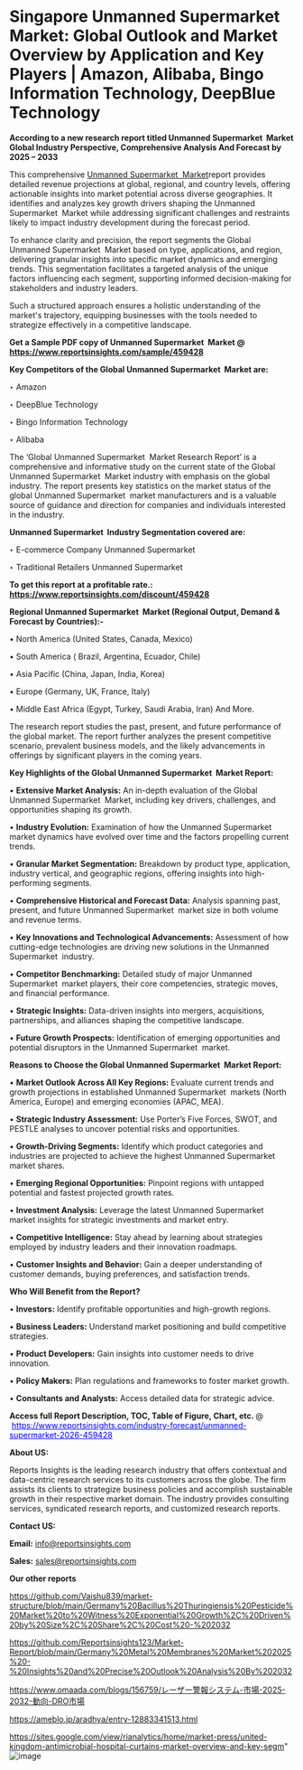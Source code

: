 # Singapore Unmanned Supermarket  Market: Global Outlook and Market Overview by Application and Key Players | Amazon, Alibaba, Bingo Information Technology, DeepBlue Technology

<strong>According to a new research report titled Unmanned Supermarket  Market Global Industry Perspective, Comprehensive Analysis And Forecast by 2025 – 2033</strong>

This comprehensive <a href=https://www.reportsinsights.com/sample/459428>Unmanned Supermarket  Market</a>report provides detailed revenue projections at global, regional, and country levels, offering actionable insights into market potential across diverse geographies. It identifies and analyzes key growth drivers shaping the Unmanned Supermarket  Market while addressing significant challenges and restraints likely to impact industry development during the forecast period.

To enhance clarity and precision, the report segments the Global Unmanned Supermarket  Market based on type, applications, and region, delivering granular insights into specific market dynamics and emerging trends. This segmentation facilitates a targeted analysis of the unique factors influencing each segment, supporting informed decision-making for stakeholders and industry leaders.

Such a structured approach ensures a holistic understanding of the market's trajectory, equipping businesses with the tools needed to strategize effectively in a competitive landscape.

<strong>Get a Sample PDF copy of Unmanned Supermarket  Market </strong><strong>@<a href=https://www.reportsinsights.com/sample/459428 style=color:#0000ff;> https://www.reportsinsights.com/sample/459428</a></strong></font>

<strong>Key Competitors of the Global Unmanned Supermarket  Market are:</strong>

‣ Amazon

‣ DeepBlue Technology

‣ Bingo Information Technology

‣ Alibaba

The ‘Global Unmanned Supermarket  Market Research Report’ is a comprehensive and informative study on the current state of the Global Unmanned Supermarket  Market industry with emphasis on the global industry. The report presents key statistics on the market status of the global Unmanned Supermarket  market manufacturers and is a valuable source of guidance and direction for companies and individuals interested in the industry.

<strong>Unmanned Supermarket  Industry Segmentation covered are:</strong>

‣ E-commerce Company Unmanned Supermarket

‣ Traditional Retailers Unmanned Supermarket

<strong>To get this report at a profitable rate.: <a href=https://www.reportsinsights.com/discount/459428 style=color:#0000ff;>https://www.reportsinsights.com/discount/459428</a></strong></font>

<strong>Regional Unmanned Supermarket  Market (Regional Output, Demand &amp; Forecast by Countries):-</strong>

• North America (United States, Canada, Mexico)

• South America ( Brazil, Argentina, Ecuador, Chile)

• Asia Pacific (China, Japan, India, Korea)

• Europe (Germany, UK, France, Italy)

• Middle East Africa (Egypt, Turkey, Saudi Arabia, Iran) And More.

The research report studies the past, present, and future performance of the global market. The report further analyzes the present competitive scenario, prevalent business models, and the likely advancements in offerings by significant players in the coming years.

<strong>Key Highlights of the Global Unmanned Supermarket  Market Report:</strong>

• <strong>Extensive Market Analysis:</strong> An in-depth evaluation of the Global Unmanned Supermarket  Market, including key drivers, challenges, and opportunities shaping its growth.

• <strong>Industry Evolution:</strong> Examination of how the Unmanned Supermarket  market dynamics have evolved over time and the factors propelling current trends.

• <strong>Granular Market Segmentation:</strong> Breakdown by product type, application, industry vertical, and geographic regions, offering insights into high-performing segments.

• <strong>Comprehensive Historical and Forecast Data:</strong> Analysis spanning past, present, and future Unmanned Supermarket  market size in both volume and revenue terms.

• <strong>Key Innovations and Technological Advancements:</strong> Assessment of how cutting-edge technologies are driving new solutions in the Unmanned Supermarket  industry.

• <strong>Competitor Benchmarking:</strong> Detailed study of major Unmanned Supermarket  market players, their core competencies, strategic moves, and financial performance.

• <strong>Strategic Insights:</strong> Data-driven insights into mergers, acquisitions, partnerships, and alliances shaping the competitive landscape.

• <strong>Future Growth Prospects:</strong> Identification of emerging opportunities and potential disruptors in the Unmanned Supermarket  market.

<strong>Reasons to Choose the Global Unmanned Supermarket  Market Report:</strong>

• <strong>Market Outlook Across All Key Regions:</strong> Evaluate current trends and growth projections in established Unmanned Supermarket  markets (North America, Europe) and emerging economies (APAC, MEA).

• <strong>Strategic Industry Assessment:</strong> Use Porter’s Five Forces, SWOT, and PESTLE analyses to uncover potential risks and opportunities.

• <strong>Growth-Driving Segments:</strong> Identify which product categories and industries are projected to achieve the highest Unmanned Supermarket  market shares.

• <strong>Emerging Regional Opportunities:</strong> Pinpoint regions with untapped potential and fastest projected growth rates.

• <strong>Investment Analysis:</strong> Leverage the latest Unmanned Supermarket  market insights for strategic investments and market entry.

• <strong>Competitive Intelligence:</strong> Stay ahead by learning about strategies employed by industry leaders and their innovation roadmaps.

• <strong>Customer Insights and Behavior:</strong> Gain a deeper understanding of customer demands, buying preferences, and satisfaction trends.

<strong>Who Will Benefit from the Report?</strong>

• <strong>Investors:</strong> Identify profitable opportunities and high-growth regions.

• <strong>Business Leaders:</strong> Understand market positioning and build competitive strategies.

• <strong>Product Developers:</strong> Gain insights into customer needs to drive innovation.

• <strong>Policy Makers:</strong> Plan regulations and frameworks to foster market growth.

• <strong>Consultants and Analysts:</strong> Access detailed data for strategic advice.
</ul>
<strong>Access full Report Description, TOC, Table of Figure, Chart, etc. </strong>@  <a href=https://www.reportsinsights.com/industry-forecast/unmanned-supermarket-2026-459428 style=color:#0000ff;>https://www.reportsinsights.com/industry-forecast/unmanned-supermarket-2026-459428</a></font>

<strong><strong>About US</strong>:</strong>

Reports Insights is the leading research industry that offers contextual and data-centric research services to its customers across the globe. The firm assists its clients to strategize business policies and accomplish sustainable growth in their respective market domain. The industry provides consulting services, syndicated research reports, and customized research reports.

<strong>Contact US:</strong>

<p class=""""><b>Email:</b> <a href=mailto:info@reportsinsights.com>info@reportsinsights.com</a></p>
<p class=""""><b>Sales:</b> <a href=mailto:sales@reportsinsights.com>sales@reportsinsights.com</a></p>

<strong>Our other reports</strong>

<a href=https://github.com/Vaishu839/market-structure/blob/main/Germany%20Bacillus%20Thuringiensis%20Pesticide%20Market%20to%20Witness%20Exponential%20Growth%2C%20Driven%20by%20Size%2C%20Share%2C%20Cost%20-%202032>https://github.com/Vaishu839/market-structure/blob/main/Germany%20Bacillus%20Thuringiensis%20Pesticide%20Market%20to%20Witness%20Exponential%20Growth%2C%20Driven%20by%20Size%2C%20Share%2C%20Cost%20-%202032</a>

<a href=https://github.com/Reportsinsights123/Market-Report/blob/main/Germany%20Metal%20Membranes%20Market%202025%20-%20Insights%20and%20Precise%20Outlook%20Analysis%20By%202032>https://github.com/Reportsinsights123/Market-Report/blob/main/Germany%20Metal%20Membranes%20Market%202025%20-%20Insights%20and%20Precise%20Outlook%20Analysis%20By%202032</a>

<a href=https://www.omaada.com/blogs/156759/レーザー警報システム-市場-2025-2032-動向-DRO市場>https://www.omaada.com/blogs/156759/レーザー警報システム-市場-2025-2032-動向-DRO市場</a>

<a href=https://ameblo.jp/aradhya/entry-12883341513.html>https://ameblo.jp/aradhya/entry-12883341513.html</a>

<a href=https://sites.google.com/view/rianalytics/home/market-press/united-kingdom-antimicrobial-hospital-curtains-market-overview-and-key-segm>https://sites.google.com/view/rianalytics/home/market-press/united-kingdom-antimicrobial-hospital-curtains-market-overview-and-key-segm</a>"
![image](https://github.com/user-attachments/assets/5b9caa96-1a72-4c2e-994d-7f3b70d58f4a)
